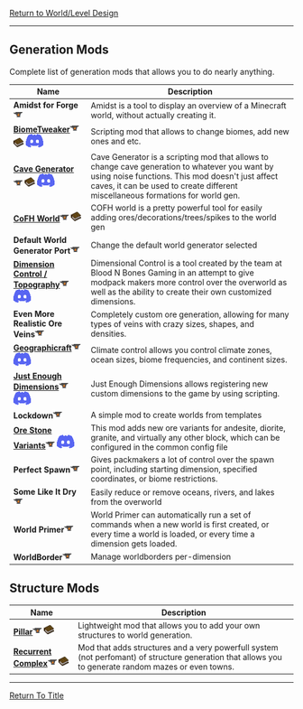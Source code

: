 [Return to World/Level Design](../world_level_design.md#World/Level-Design)

----
## Generation Mods

Complete list of generation mods that allows you to do nearly anything.

| Name                                                                                                                                                                                                                                                                                | Description                                                                                                                                                                                                                           |
| ----------------------------------------------------------------------------------------------------------------------------------------------------------------------------------------------------------------------------------------------------------------------------------- | ------------------------------------------------------------------------------------------------------------------------------------------------------------------------------------------------------------------------------------- |
| **Amidst for Forge**[![](/images/curseforge.png)](https://www.curseforge.com/minecraft/mc-mods/amidst-for-forge)                                                                                                                                                                    | Amidst is a tool to display an overview of a Minecraft world, without actually creating it.                                                                                                                                           |
| **[BiomeTweaker](../../mods/gen.biome_tweaker.md)**[![](/images/curseforge.png)](https://www.curseforge.com/minecraft/mc-mods/biometweaker) [![](/images/wiki.png)](https://github.com/superckl/BiomeTweaker/wiki) [![](/images/discord.png)](https://discord.gg/2S4FC6mUhA)        | Scripting mod that allows to change biomes, add new ones and etc.                                                                                                                                                                     |
| **[Cave Generator](../../mods/gen.cave_generator.md)**[![](/images/curseforge.png)](https://www.curseforge.com/minecraft/mc-mods/cave-generator) [![](/images/wiki.png)](https://github.com/PersonTheCat/CaveGenerator/wiki) [![](/images/discord.png)](https://discord.gg/UNsXfvA) | Cave Generator is a scripting mod that allows to change cave generation to whatever you want by using noise functions. This mod doesn't just affect caves, it can be used to create different miscellaneous formations for world gen. |
| **[CoFH World](../../mods/gen.cofh_world.md)**[![](/images/curseforge.png)](https://www.curseforge.com/minecraft/mc-mods/cofh-world) [![](/images/wiki.png)](https://teamcofh.com/docs/1.12/cofh-world/)                                                                            | COFH world is a pretty powerful tool for easily adding ores/decorations/trees/spikes to the world gen                                                                                                                                 |
| **Default World Generator Port**[![](/images/curseforge.png)](https://www.curseforge.com/minecraft/mc-mods/default-world-generator-port)                                                                                                                                            | Change the default world generator selected                                                                                                                                                                                           |
| **[Dimension Control / Topography](../../mods/gen.dimensional_control.md)**[![](/images/curseforge.png)](https://www.curseforge.com/minecraft/mc-mods/dimensional-control) [![](/images/discord.png)](https://discord.com/invite/4rMdYDF)                                           | Dimensional Control is a tool created by the team at Blood N Bones Gaming in an attempt to give modpack makers more control over the overworld as well as the ability to create their own customized dimensions.                      |
| **Even More Realistic Ore Veins**[![](/images/curseforge.png)](https://www.curseforge.com/minecraft/mc-mods/even-more-realistic-ore-veins)                                                                                                                                          | Completely custom ore generation, allowing for many types of veins with crazy sizes, shapes, and densities.                                                                                                                           |
| **[Geographicraft](../../mods/gen.geographicraft.md)**[![](/images/curseforge.png)](https://www.curseforge.com/minecraft/mc-mods/climate-control-geographicraft) [![](/images/discord.png)](https://discord.com/invite/anKT7YX)                                                     | Climate control allows you control climate zones, ocean sizes, biome frequencies, and continent sizes.                                                                                                                                |
| **[Just Enough Dimensions](../../mods/gen.just_enough_dimensions.md)**[![](/images/curseforge.png)](https://www.curseforge.com/minecraft/mc-mods/just-enough-dimensions) [![](/images/discord.png)](https://discord.gg/2FgywHj)                                                     | Just Enough Dimensions allows registering new custom dimensions to the game by using scripting.                                                                                                                                       |
| **Lockdown**[![](/images/curseforge.png)](https://www.curseforge.com/minecraft/mc-mods/lockdown)                                                                                                                                                                                    | A simple mod to create worlds from templates                                                                                                                                                                                          |
| **[Ore Stone Variants](../../mods/gen.ore_stone_variants.md)**[![](/images/curseforge.png)](https://www.curseforge.com/minecraft/mc-mods/ore-stone-variants) [![](/images/discord.png)](https://discord.gg/UNsXfvA)                                                                 | This mod adds new ore variants for andesite, diorite, granite, and virtually any other block, which can be configured in the common config file                                                                                       |
| **Perfect Spawn**[![](/images/curseforge.png)](https://www.curseforge.com/minecraft/mc-mods/perfect-spawn)                                                                                                                                                                          | Gives packmakers a lot of control over the spawn point, including starting dimension, specified coordinates, or biome restrictions.                                                                                                   |
| **Some Like It Dry**[![](/images/curseforge.png)](https://www.curseforge.com/minecraft/mc-mods/some-like-it-dry)                                                                                                                                                                    | Easily reduce or remove oceans, rivers, and lakes from the overworld                                                                                                                                                                  |
| **World Primer**[![](/images/curseforge.png)](https://www.curseforge.com/minecraft/mc-mods/world-primer)                                                                                                                                                                            | World Primer can automatically run a set of commands when a new world is first created, or every time a world is loaded, or every time a dimension gets loaded.                                                                       |
| **WorldBorder**[![](/images/curseforge.png)](https://www.curseforge.com/minecraft/mc-mods/worldborder-forge)                                                                                                                                                                        | Manage worldborders per-dimension                                                                                                                                                                                                     |

## Structure Mods

| Name                                                                                                                                                                                                                                                      | Description                                                                                                                                    |
| --------------------------------------------------------------------------------------------------------------------------------------------------------------------------------------------------------------------------------------------------------- | ---------------------------------------------------------------------------------------------------------------------------------------------- |
| **[Pillar](gen.pillar.md)**[![](/images/curseforge.png)](https://www.curseforge.com/minecraft/mc-mods/pillar) [![](/images/wiki.png)](https://docs.google.com/document/d/13wnL56VXB76Yth3lY__hP_8WAu5eYNWls0q4N-3VpVo/edit)                   | Lightweight mod that allows you to add your own structures to world generation.                                                                |
| **[Recurrent Complex](gen.reccurent_complex.md)**[![](/images/curseforge.png)](https://www.curseforge.com/minecraft/mc-mods/recurrent-complex) [![](/images/wiki.png)](https://minecraft-recurrent-complex.fandom.com/wiki/Minecraft_Recurrent_Complex_Wiki) | Mod that adds structures and a very powerfull system (not perfomant) of structure generation that allows you to generate random mazes or even towns. |

----
[Return To Title](#Generation-Mods)